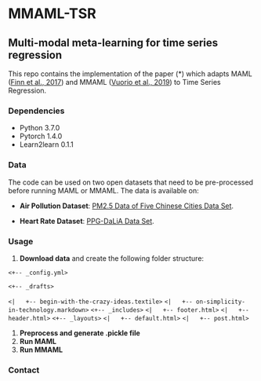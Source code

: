 # MMAML-TSR
## Multi-modal meta-learning for time series regression

This repo contains the implementation of the paper (\*) which adapts MAML ([Finn et al., 2017](https://arxiv.org/pdf/1703.03400.pdf)) and MMAML ([Vuorio et al., 2019](https://arxiv.org/pdf/1910.13616.pdf)) to Time Series Regression. 

### Dependencies

* Python 3.7.0
* Pytorch 1.4.0
* Learn2learn 0.1.1

### Data

The code can be used  on two open datasets that need to be pre-processed before running MAML or MMAML. The data is available on:

* **Air Pollution Dataset**: [PM2.5 Data of Five Chinese Cities Data Set](https://archive.ics.uci.edu/ml/datasets/PM2.5+Data+of+Five+Chinese+Cities).

* **Heart Rate Dataset**: [PPG-DaLiA Data Set](https://archive.ics.uci.edu/ml/datasets/PPG-DaLiA).

### Usage
1. **Download data** and create the following folder structure:

`<+-- _config.yml>`

`<+-- _drafts>`

`<|   +-- begin-with-the-crazy-ideas.textile>`
`<|   +-- on-simplicity-in-technology.markdown>`
`<+-- _includes>`
`<|   +-- footer.html>`
`<|   +-- header.html>`
`<+-- _layouts>`
`<|   +-- default.html>`
`<|   +-- post.html>`


1. **Preprocess and generate .pickle file**
1. **Run MAML**
1. **Run MMAML**
### Contact


